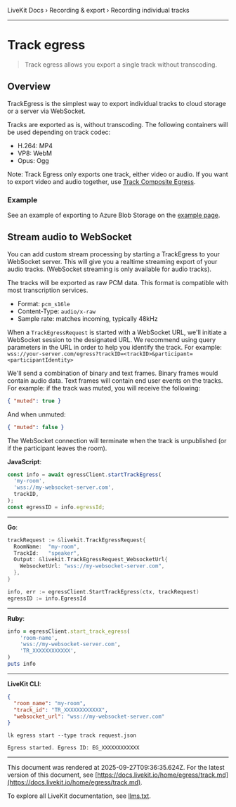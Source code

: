 LiveKit Docs › Recording & export › Recording individual tracks

---

# Track egress

> Track egress allows you export a single track without transcoding.

## Overview

TrackEgress is the simplest way to export individual tracks to cloud storage or a server via WebSocket.

Tracks are exported as is, without transcoding. The following containers will be used depending on track codec:

- H.264: MP4
- VP8: WebM
- Opus: Ogg

Note: Track Egress only exports one track, either video or audio. If you want to export video and audio together, use [Track Composite Egress](https://docs.livekit.io/home/egress/track-composite.md).

### Example

See an example of exporting to Azure Blob Storage on the [example page](https://docs.livekit.io/home/egress/examples.md#exporting-individual-tracks-without-transcode).

## Stream audio to WebSocket

You can add custom stream processing by starting a TrackEgress to your WebSocket server. This will give you a realtime streaming export of your audio tracks. (WebSocket streaming is only available for audio tracks).

The tracks will be exported as raw PCM data. This format is compatible with most transcription services.

- Format: `pcm_s16le`
- Content-Type: `audio/x-raw`
- Sample rate: matches incoming, typically 48kHz

When a `TrackEgressRequest` is started with a WebSocket URL, we'll initiate a WebSocket session to the designated URL. We recommend using query parameters in the URL in order to help you identify the track. For example: `wss://your-server.com/egress?trackID=<trackID>&participant=<participantIdentity>`

We'll send a combination of binary and text frames. Binary frames would contain audio data. Text frames will contain end user events on the tracks. For example: if the track was muted, you will receive the following:

```json
{ "muted": true }

```

And when unmuted:

```json
{ "muted": false }

```

The WebSocket connection will terminate when the track is unpublished (or if the participant leaves the room).

**JavaScript**:

```typescript
const info = await egressClient.startTrackEgress(
  'my-room',
  'wss://my-websocket-server.com',
  trackID,
);
const egressID = info.egressId;

```

---

**Go**:

```go
trackRequest := &livekit.TrackEgressRequest{
  RoomName:  "my-room",
  TrackId:   "speaker",
  Output: &livekit.TrackEgressRequest_WebsocketUrl{
    WebsocketUrl: "wss://my-websocket-server.com",
  },
}

info, err := egressClient.StartTrackEgress(ctx, trackRequest)
egressID := info.EgressId

```

---

**Ruby**:

```ruby
info = egressClient.start_track_egress(
    'room-name',
    'wss://my-websocket-server.com',
    'TR_XXXXXXXXXXXX',
)
puts info

```

---

**LiveKit CLI**:

```json
{
  "room_name": "my-room",
  "track_id": "TR_XXXXXXXXXXXX",
  "websocket_url": "wss://my-websocket-server.com"
}

```

```shell
lk egress start --type track request.json

```

```shell
Egress started. Egress ID: EG_XXXXXXXXXXXX

```

---

This document was rendered at 2025-09-27T09:36:35.624Z.
For the latest version of this document, see [https://docs.livekit.io/home/egress/track.md](https://docs.livekit.io/home/egress/track.md).

To explore all LiveKit documentation, see [llms.txt](https://docs.livekit.io/llms.txt).